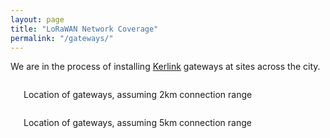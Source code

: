 ```yaml
---
layout: page
title: "LoRaWAN Network Coverage"
permalink: "/gateways/"
---
```


We are in the process of installing [Kerlink](http://www.kerlink.fr/en/) gateways at sites across the city.


<div class="row t30">
    <div class="small-12 columns">
        <img src="{{ site.urlimg }}gateways-2km.png" alt=""/>
        <p>Location of gateways, assuming 2km connection range</p>
    </div><!-- /.medium-6.columns -->
</div><!-- /.row -->

<div class="row t30">
    <div class="small-12 columns">
        <img src="{{ site.urlimg }}gateways-5km.png" alt=""/>
        <p>Location of gateways, assuming 5km connection range</p>
    </div><!-- /.medium-6.columns -->
</div><!-- /.row -->

